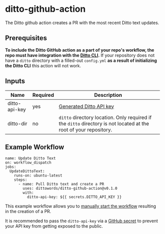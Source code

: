 # ditto-github-action
The Ditto github action creates a PR with the most recent Ditto text updates.

## Prerequisites
**To include the Ditto GitHub action as a part of your repo's workflow, the repo must have integration with the [Ditto CLI](https://github.com/dittowords/cli).** If your repository does not have a `ditto` directory with a filled-out `config.yml` **as a result of initializing the Ditto CLI** this action will not work.

## Inputs
|Name|Required|Description|
|---|---|---|
|ditto-api-key|yes|[Generated Ditto API key](https://developer.dittowords.com/api-reference#creating-an-api-key)|
|ditto-dir|no|`ditto` directory location. Only required if the `ditto` directory is not located at the root of your repository.|

## Example Workflow
```
name: Update Ditto Text
on: workflow_dispatch
jobs:
  UpdateDittoText:
    runs-on: ubuntu-latest
    steps:
      - name: Pull Ditto text and create a PR
        uses: dittowords/ditto-github-action@v0.1.0
        with:
          ditto-api-key: ${{ secrets.DITTO_API_KEY }}
```  
This example workflow allows you to [manually start the workflow](https://docs.github.com/en/actions/managing-workflow-runs/manually-running-a-workflow) resulting in the creation of a PR.

It is recommended to pass the `ditto-api-key` via a [GitHub secret](https://docs.github.com/en/actions/security-guides/encrypted-secrets) to prevent your API key from getting exposed to the public.
